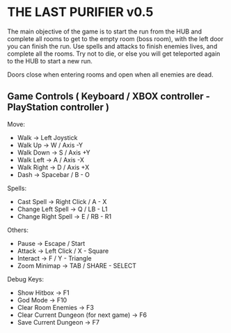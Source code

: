 # THE LAST PURIFIER v0.5
The main objective of the game is to start the run from the HUB and complete all rooms to get to the empty room (boss room), with the left door you can finish the run.
Use spells and attacks to finish enemies lives, and complete all the rooms. Try not to die, or else you will get teleported again to the HUB to start a new run.

Doors close when entering rooms and open when all enemies are dead.

## Game Controls ( Keyboard / XBOX controller - PlayStation controller )

Move:
- 	Walk			→	Left Joystick
- 	Walk Up			→	W  /  Axis -Y
- 	Walk Down		→	S  /  Axis +Y
- 	Walk Left		→	A  /  Axis -X
- 	Walk Right		→	D  /  Axis +X
- 	Dash			→	Spacebar  /  B - O

Spells:
- 	Cast Spell		→	Right Click  /  A - X
- 	Change Left Spell 	→	Q  /  LB - L1
- 	Change Right Spell	→	E  /  RB - R1

Others:
- 	Pause			→	Escape  /  Start
- 	Attack			→	Left Click  /  X - Square
- 	Interact		→	F  /  Y - Triangle
- 	Zoom Minimap → TAB / SHARE - SELECT

Debug Keys:
- 	Show Hitbox		→	F1
- 	God Mode		→	F10
- 	Clear Room Enemies	→	F3
- 	Clear Current Dungeon (for next game)	→	F6
- 	Save Current Dungeon	→	F7
